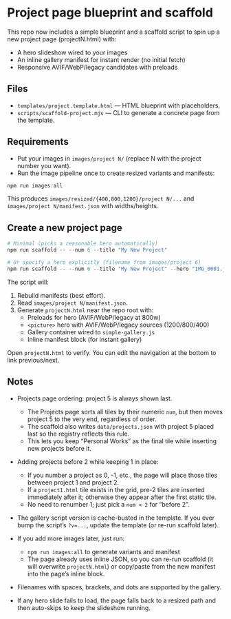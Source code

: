 # Project page blueprint and scaffold

This repo now includes a simple blueprint and a scaffold script to spin up a new project page (projectN.html) with:

- A hero slideshow wired to your images
- An inline gallery manifest for instant render (no initial fetch)
- Responsive AVIF/WebP/legacy candidates with preloads

## Files

- `templates/project.template.html` — HTML blueprint with placeholders.
- `scripts/scaffold-project.mjs` — CLI to generate a concrete page from the template.

## Requirements

- Put your images in `images/project N/` (replace N with the project number you want).
- Run the image pipeline once to create resized variants and manifests:

```powershell
npm run images:all
```

This produces `images/resized/{400,800,1200}/project N/...` and `images/project N/manifest.json` with widths/heights.

## Create a new project page

```powershell
# Minimal (picks a reasonable hero automatically)
npm run scaffold -- --num 6 --title "My New Project"

# Or specify a hero explicitly (filename from images/project 6)
npm run scaffold -- --num 6 --title "My New Project" --hero "IMG_0001.jpg"
```

The script will:

1. Rebuild manifests (best effort).
2. Read `images/project N/manifest.json`.
3. Generate `projectN.html` near the repo root with:
   - Preloads for hero (AVIF/WebP/legacy at 800w)
   - `<picture>` hero with AVIF/WebP/legacy sources (1200/800/400)
   - Gallery container wired to `simple-gallery.js`
   - Inline manifest block (for instant gallery)

Open `projectN.html` to verify. You can edit the navigation at the bottom to link previous/next.

## Notes

- Projects page ordering: project 5 is always shown last.
  - The Projects page sorts all tiles by their numeric `num`, but then moves project 5 to the very end, regardless of order.
  - The scaffold also writes `data/projects.json` with project 5 placed last so the registry reflects this rule.
  - This lets you keep “Personal Works” as the final tile while inserting new projects before it.

- Adding projects before 2 while keeping 1 in place:
  - If you number a project as 0, -1, etc., the page will place those tiles between project 1 and project 2.
  - If a `project1.html` tile exists in the grid, pre-2 tiles are inserted immediately after it; otherwise they appear after the first static tile.
  - No need to renumber 1; just pick a `num < 2` for “before 2”.

- The gallery script version is cache-busted in the template. If you ever bump the script’s `?v=...`, update the template (or re-run scaffold later).
- If you add more images later, just run:
  - `npm run images:all` to generate variants and manifest
  - The page already uses inline JSON, so you can re-run scaffold (it will overwrite `projectN.html`) or copy/paste from the new manifest into the page’s inline block.
- Filenames with spaces, brackets, and dots are supported by the gallery.
- If any hero slide fails to load, the page falls back to a resized path and then auto-skips to keep the slideshow running.
